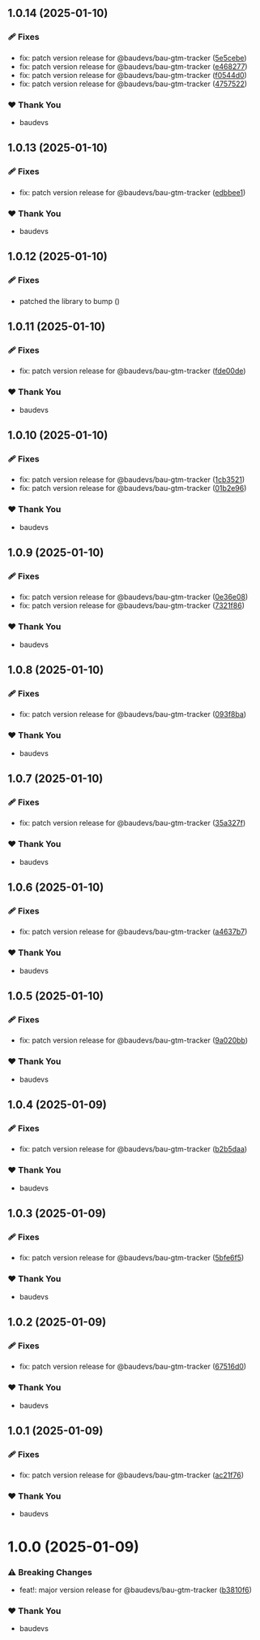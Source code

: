 ## 1.0.14 (2025-01-10)

### 🩹 Fixes

- fix: patch version release for @baudevs/bau-gtm-tracker ([5e5cebe](https://github.com/baudevs/baudevs-oss-monorepo/commit/5e5cebe))
- fix: patch version release for @baudevs/bau-gtm-tracker ([e468277](https://github.com/baudevs/baudevs-oss-monorepo/commit/e468277))
- fix: patch version release for @baudevs/bau-gtm-tracker ([f0544d0](https://github.com/baudevs/baudevs-oss-monorepo/commit/f0544d0))
- fix: patch version release for @baudevs/bau-gtm-tracker ([4757522](https://github.com/baudevs/baudevs-oss-monorepo/commit/4757522))

### ❤️ Thank You

- baudevs

## 1.0.13 (2025-01-10)

### 🩹 Fixes

- fix: patch version release for @baudevs/bau-gtm-tracker ([edbbee1](https://github.com/baudevs/baudevs-oss-monorepo/commit/edbbee1))

### ❤️ Thank You

- baudevs

## 1.0.12 (2025-01-10)

### 🩹 Fixes

- patched the library to bump ([](https://github.com/baudevs/baudevs-oss-monorepo/commit/))

## 1.0.11 (2025-01-10)

### 🩹 Fixes

- fix: patch version release for @baudevs/bau-gtm-tracker ([fde00de](https://github.com/baudevs/baudevs-oss-monorepo/commit/fde00de))

### ❤️ Thank You

- baudevs

## 1.0.10 (2025-01-10)

### 🩹 Fixes

- fix: patch version release for @baudevs/bau-gtm-tracker ([1cb3521](https://github.com/baudevs/baudevs-oss-monorepo/commit/1cb3521))
- fix: patch version release for @baudevs/bau-gtm-tracker ([01b2e96](https://github.com/baudevs/baudevs-oss-monorepo/commit/01b2e96))

### ❤️ Thank You

- baudevs

## 1.0.9 (2025-01-10)

### 🩹 Fixes

- fix: patch version release for @baudevs/bau-gtm-tracker ([0e36e08](https://github.com/baudevs/baudevs-oss-monorepo/commit/0e36e08))
- fix: patch version release for @baudevs/bau-gtm-tracker ([7321f86](https://github.com/baudevs/baudevs-oss-monorepo/commit/7321f86))

### ❤️ Thank You

- baudevs

## 1.0.8 (2025-01-10)

### 🩹 Fixes

- fix: patch version release for @baudevs/bau-gtm-tracker ([093f8ba](https://github.com/baudevs/baudevs-oss-monorepo/commit/093f8ba))

### ❤️ Thank You

- baudevs

## 1.0.7 (2025-01-10)

### 🩹 Fixes

- fix: patch version release for @baudevs/bau-gtm-tracker ([35a327f](https://github.com/baudevs/baudevs-oss-monorepo/commit/35a327f))

### ❤️ Thank You

- baudevs

## 1.0.6 (2025-01-10)

### 🩹 Fixes

- fix: patch version release for @baudevs/bau-gtm-tracker ([a4637b7](https://github.com/baudevs/baudevs-oss-monorepo/commit/a4637b7))

### ❤️ Thank You

- baudevs

## 1.0.5 (2025-01-10)

### 🩹 Fixes

- fix: patch version release for @baudevs/bau-gtm-tracker ([9a020bb](https://github.com/baudevs/baudevs-oss-monorepo/commit/9a020bb))

### ❤️ Thank You

- baudevs

## 1.0.4 (2025-01-09)

### 🩹 Fixes

- fix: patch version release for @baudevs/bau-gtm-tracker ([b2b5daa](https://github.com/baudevs/baudevs-oss-monorepo/commit/b2b5daa))

### ❤️ Thank You

- baudevs

## 1.0.3 (2025-01-09)

### 🩹 Fixes

- fix: patch version release for @baudevs/bau-gtm-tracker ([5bfe6f5](https://github.com/baudevs/baudevs-oss-monorepo/commit/5bfe6f5))

### ❤️ Thank You

- baudevs

## 1.0.2 (2025-01-09)

### 🩹 Fixes

- fix: patch version release for @baudevs/bau-gtm-tracker ([67516d0](https://github.com/baudevs/baudevs-oss-monorepo/commit/67516d0))

### ❤️ Thank You

- baudevs

## 1.0.1 (2025-01-09)

### 🩹 Fixes

- fix: patch version release for @baudevs/bau-gtm-tracker ([ac21f76](https://github.com/baudevs/baudevs-oss-monorepo/commit/ac21f76))

### ❤️ Thank You

- baudevs

# 1.0.0 (2025-01-09)

### ⚠️  Breaking Changes

- feat!: major version release for @baudevs/bau-gtm-tracker ([b3810f6](https://github.com/baudevs/baudevs-oss-monorepo/commit/b3810f6))

### ❤️ Thank You

- baudevs